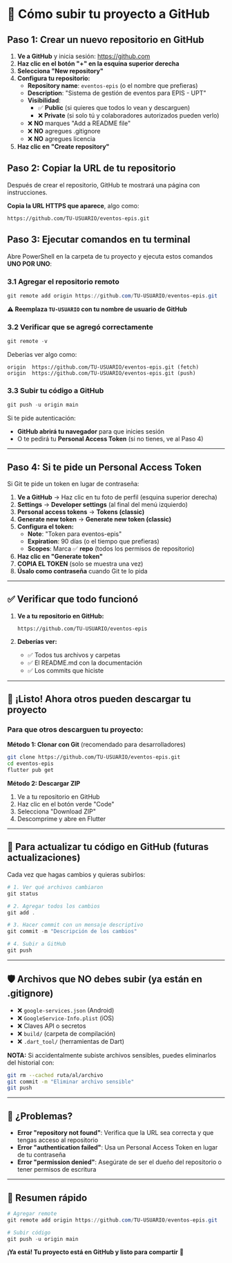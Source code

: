 # 🚀 Cómo subir tu proyecto a GitHub

## Paso 1: Crear un nuevo repositorio en GitHub

1. **Ve a GitHub** y inicia sesión: https://github.com
2. **Haz clic en el botón "+" en la esquina superior derecha**
3. **Selecciona "New repository"**
4. **Configura tu repositorio:**
   - **Repository name**: `eventos-epis` (o el nombre que prefieras)
   - **Description**: "Sistema de gestión de eventos para EPIS - UPT"
   - **Visibilidad**: 
     - ✅ **Public** (si quieres que todos lo vean y descarguen)
     - ❌ **Private** (si solo tú y colaboradores autorizados pueden verlo)
   - ❌ **NO** marques "Add a README file"
   - ❌ **NO** agregues .gitignore
   - ❌ **NO** agregues licencia
5. **Haz clic en "Create repository"**

## Paso 2: Copiar la URL de tu repositorio

Después de crear el repositorio, GitHub te mostrará una página con instrucciones.

**Copia la URL HTTPS que aparece**, algo como:
```
https://github.com/TU-USUARIO/eventos-epis.git
```

## Paso 3: Ejecutar comandos en tu terminal

Abre PowerShell en la carpeta de tu proyecto y ejecuta estos comandos **UNO POR UNO**:

### 3.1 Agregar el repositorio remoto
```powershell
git remote add origin https://github.com/TU-USUARIO/eventos-epis.git
```
**⚠️ Reemplaza `TU-USUARIO` con tu nombre de usuario de GitHub**

### 3.2 Verificar que se agregó correctamente
```powershell
git remote -v
```
Deberías ver algo como:
```
origin  https://github.com/TU-USUARIO/eventos-epis.git (fetch)
origin  https://github.com/TU-USUARIO/eventos-epis.git (push)
```

### 3.3 Subir tu código a GitHub
```powershell
git push -u origin main
```

Si te pide autenticación:
- **GitHub abrirá tu navegador** para que inicies sesión
- O te pedirá tu **Personal Access Token** (si no tienes, ve al Paso 4)

---

## Paso 4: Si te pide un Personal Access Token

Si Git te pide un token en lugar de contraseña:

1. **Ve a GitHub** → Haz clic en tu foto de perfil (esquina superior derecha)
2. **Settings** → **Developer settings** (al final del menú izquierdo)
3. **Personal access tokens** → **Tokens (classic)**
4. **Generate new token** → **Generate new token (classic)**
5. **Configura el token:**
   - **Note**: "Token para eventos-epis"
   - **Expiration**: 90 días (o el tiempo que prefieras)
   - **Scopes**: Marca ✅ **repo** (todos los permisos de repositorio)
6. **Haz clic en "Generate token"**
7. **COPIA EL TOKEN** (solo se muestra una vez)
8. **Úsalo como contraseña** cuando Git te lo pida

---

## ✅ Verificar que todo funcionó

1. **Ve a tu repositorio en GitHub:**
   ```
   https://github.com/TU-USUARIO/eventos-epis
   ```

2. **Deberías ver:**
   - ✅ Todos tus archivos y carpetas
   - ✅ El README.md con la documentación
   - ✅ Los commits que hiciste

---

## 🎉 ¡Listo! Ahora otros pueden descargar tu proyecto

### Para que otros descarguen tu proyecto:

**Método 1: Clonar con Git** (recomendado para desarrolladores)
```bash
git clone https://github.com/TU-USUARIO/eventos-epis.git
cd eventos-epis
flutter pub get
```

**Método 2: Descargar ZIP**
1. Ve a tu repositorio en GitHub
2. Haz clic en el botón verde "Code"
3. Selecciona "Download ZIP"
4. Descomprime y abre en Flutter

---

## 🔄 Para actualizar tu código en GitHub (futuras actualizaciones)

Cada vez que hagas cambios y quieras subirlos:

```powershell
# 1. Ver qué archivos cambiaron
git status

# 2. Agregar todos los cambios
git add .

# 3. Hacer commit con un mensaje descriptivo
git commit -m "Descripción de los cambios"

# 4. Subir a GitHub
git push
```

---

## 🛡️ Archivos que NO debes subir (ya están en .gitignore)

- ❌ `google-services.json` (Android)
- ❌ `GoogleService-Info.plist` (iOS)
- ❌ Claves API o secretos
- ❌ `build/` (carpeta de compilación)
- ❌ `.dart_tool/` (herramientas de Dart)

**NOTA:** Si accidentalmente subiste archivos sensibles, puedes eliminarlos del historial con:
```bash
git rm --cached ruta/al/archivo
git commit -m "Eliminar archivo sensible"
git push
```

---

## 📧 ¿Problemas?

- **Error "repository not found"**: Verifica que la URL sea correcta y que tengas acceso al repositorio
- **Error "authentication failed"**: Usa un Personal Access Token en lugar de tu contraseña
- **Error "permission denied"**: Asegúrate de ser el dueño del repositorio o tener permisos de escritura

---

## 🎯 Resumen rápido

```powershell
# Agregar remote
git remote add origin https://github.com/TU-USUARIO/eventos-epis.git

# Subir código
git push -u origin main
```

**¡Ya está! Tu proyecto está en GitHub y listo para compartir** 🎉


